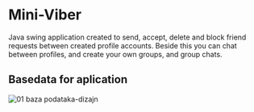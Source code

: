 # Mini-Viber
Java swing application created to send, accept, delete and block friend requests between created profile accounts. Beside this you can chat between profiles, and create your own groups, and group chats.

## Basedata for aplication

![01 baza podataka-dizajn](https://user-images.githubusercontent.com/42720192/44632990-e2c2e200-a984-11e8-9568-dfe1a411b8e7.png)
